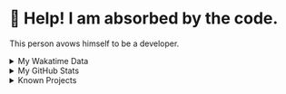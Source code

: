 # 🥺 Help! I am absorbed by the code. 

This person avows himself to be a developer.

<details>

<summary>My Wakatime Data</summary>

<!--START_SECTION:waka-->
![Lines of code](https://img.shields.io/badge/From%20Hello%20World%20I%27ve%20Written-7.4%20million%20lines%20of%20code-blue)

**🐱 My GitHub Data** 

> 📦 685.5 kB Used in GitHub's Storage 
 > 
> 🏆 942 Contributions in the Year 2023
 > 
> 🚫 Not Opted to Hire
 > 
> 📜 78 Public Repositories 
 > 
> 🔑 18 Private Repositories 
 > 
**I'm an Early 🐤** 

```text
🌞 Morning                1478 commits        ██████░░░░░░░░░░░░░░░░░░░   23.97 % 
🌆 Daytime                2549 commits        ██████████░░░░░░░░░░░░░░░   41.34 % 
🌃 Evening                2070 commits        ████████░░░░░░░░░░░░░░░░░   33.57 % 
🌙 Night                  69 commits          ░░░░░░░░░░░░░░░░░░░░░░░░░   01.12 % 
```
📅 **I'm Most Productive on Wednesday** 

```text
Monday                   720 commits         ███░░░░░░░░░░░░░░░░░░░░░░   11.68 % 
Tuesday                  1043 commits        ████░░░░░░░░░░░░░░░░░░░░░   16.92 % 
Wednesday                1051 commits        ████░░░░░░░░░░░░░░░░░░░░░   17.05 % 
Thursday                 843 commits         ███░░░░░░░░░░░░░░░░░░░░░░   13.67 % 
Friday                   939 commits         ████░░░░░░░░░░░░░░░░░░░░░   15.23 % 
Saturday                 843 commits         ███░░░░░░░░░░░░░░░░░░░░░░   13.67 % 
Sunday                   727 commits         ███░░░░░░░░░░░░░░░░░░░░░░   11.79 % 
```


**I Mostly Code in Go** 

```text
Go                       32 repos            █████████░░░░░░░░░░░░░░░░   34.78 % 
Python                   20 repos            █████░░░░░░░░░░░░░░░░░░░░   21.74 % 
HTML                     6 repos             ██░░░░░░░░░░░░░░░░░░░░░░░   06.52 % 
Dart                     2 repos             █░░░░░░░░░░░░░░░░░░░░░░░░   02.17 % 
TypeScript               1 repo              ░░░░░░░░░░░░░░░░░░░░░░░░░   01.09 % 
```



**Timeline**

![Lines of Code chart](https://raw.githubusercontent.com/cdfmlr/cdfmlr/master/assets/bar_graph.png)


 Last Updated on 26/06/2023 01:58:37 UTC
<!--END_SECTION:waka-->

</details>

<details>
 
 <summary>My GitHub Stats</summary>

[![CDFMLR's github stats](https://github-readme-stats.vercel.app/api?username=cdfmlr&count_private=true&show_icons=true)](https://github.com/anuraghazra/github-readme-stats)
 
</details>

<details>

<summary>Known Projects</summary>

[![Star History Chart](https://api.star-history.com/svg?repos=cdfmlr/pyflowchart,cdfmlr/muvtuber,cdfmlr/crud,cdfmlr/murecom-verse-1,cdfmlr/murecom-intro&type=Date)](https://star-history.com/#cdfmlr/pyflowchart&cdfmlr/muvtuber&cdfmlr/crud&cdfmlr/murecom-verse-1&cdfmlr/murecom-intro&Date)

 </details>
